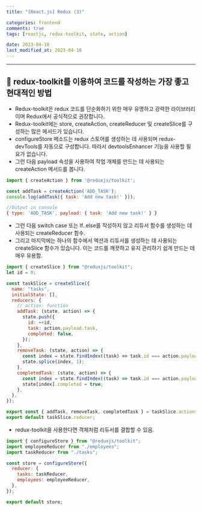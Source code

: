 ```yaml
---
title: "[React.js] Redux (3)"

categories: frontend
comments: true
tags: [reactjs, redux-toolkit, state, action]

date: 2023-04-10
last_modified_at: 2023-04-10
---
```


---

## 🚀 redux-toolkit를 이용하여 코드를 작성하는 가장 좋고 현대적인 방법

- Redux-toolkit은 redux 코드를 단순화하기 위한 매우 유명하고 강력한 라이브러리이며 Redux에서 공식적으로 권장합니다.
- Redux-toolkit에는 store, createAction, createReducer 및 createSlice를 구성하는 많은 메서드가 있습니다.
- configureStore 메소드는 redux 스토어를 생성하는 데 사용되며 redux-devTools를 자동으로 구성합니다. 따라서 devtoolsEnhancer 기능을 사용할 필요가 없습니다.
- 그런 다음 payload 속성을 사용하여 작업 개체를 만드는 데 사용되는 createAction 메서드를 봅니다.

```jsx
import { createAction } from '@reduxjs/toolkit';

const addTask = createAction('ADD_TASK');
console.log(addTask({ task: 'Add new task!' }));

//Output in console
{ type: 'ADD_TASK', payload: { task: 'Add new task!' } }
```

- 그런 다음 switch case 또는 If..else를 작성하지 않고 리듀서 함수를 생성하는 데 사용되는 createReducer 함수.
- 그리고 마지막에는 하나의 함수에서 액션과 리듀서를 생성하는 데 사용되는 createSlice 함수가 있습니다. 이는 코드를 깨끗하고 유지 관리하기 쉽게 만드는 데 매우 유용함.

```jsx
import { createSlice } from "@reduxjs/toolkit";
let id = 0;

const taskSlice = createSlice({
  name: "tasks",
  initialState: [],
  reducers: {
    // action: function
    addTask: (state, action) => {
      state.push({
        id: ++id,
        task: action.payload.task,
        completed: false,
      });
    },
    removeTask: (state, action) => {
      const index = state.findIndex((task) => task.id === action.payload.id);
      state.splice(index, 1);
    },
    completedTask: (state, action) => {
      const index = state.findIndex((task) => task.id === action.payload.id);
      state[index].completed = true;
    },
  },
});

export const { addTask, removeTask, completedTask } = taskSlice.actions;
export default taskSlice.reducer;
```

- redux-toolkit을 사용한다면 객체처럼 리듀서를 결합할 수 있음.

```jsx
import { configureStore } from "@reduxjs/toolkit";
import employeeReducer from "./employees";
import taskReducer from "./tasks";

const store = configureStore({
  reducer: {
    tasks: taskReducer,
    employees: employeeReducer,
  },
});

export default store;
```
